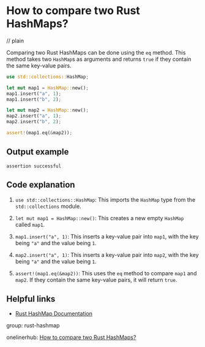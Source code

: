 # How to compare two Rust HashMaps?
// plain

Comparing two Rust HashMaps can be done using the `eq` method. This method takes two `HashMap`s as arguments and returns `true` if they contain the same key-value pairs.

```rust
use std::collections::HashMap;

let mut map1 = HashMap::new();
map1.insert("a", 1);
map1.insert("b", 2);

let mut map2 = HashMap::new();
map2.insert("a", 1);
map2.insert("b", 2);

assert!(map1.eq(&map2));
```

## Output example

```
assertion successful
```

## Code explanation


1. `use std::collections::HashMap`: This imports the `HashMap` type from the `std::collections` module.

2. `let mut map1 = HashMap::new()`: This creates a new empty `HashMap` called `map1`.

3. `map1.insert("a", 1)`: This inserts a key-value pair into `map1`, with the key being `"a"` and the value being `1`.

4. `map2.insert("a", 1)`: This inserts a key-value pair into `map2`, with the key being `"a"` and the value being `1`.

5. `assert!(map1.eq(&map2))`: This uses the `eq` method to compare `map1` and `map2`. If they contain the same key-value pairs, it will return `true`.

## Helpful links

- [Rust HashMap Documentation](https://doc.rust-lang.org/std/collections/struct.HashMap.html)

group: rust-hashmap

onelinerhub: [How to compare two Rust HashMaps?](https://onelinerhub.com/rust/how-to-compare-two-rust-hashmaps)